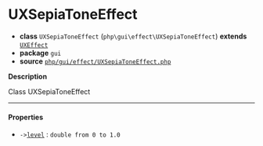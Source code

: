 # UXSepiaToneEffect

- **class** `UXSepiaToneEffect` (`php\gui\effect\UXSepiaToneEffect`) **extends** [`UXEffect`](https://github.com/jphp-compiler/jphp/blob/master/jphp-gui-ext/api-docs/classes/php/gui/effect/UXEffect.md)
- **package** `gui`
- **source** [`php/gui/effect/UXSepiaToneEffect.php`](./src/main/resources/JPHP-INF/sdk/php/gui/effect/UXSepiaToneEffect.php)

**Description**

Class UXSepiaToneEffect

---

#### Properties

- `->`[`level`](#prop-level) : `double from 0 to 1.0`